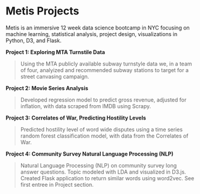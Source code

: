 # Metis Projects

Metis is an immersive 12 week data science bootcamp in NYC focusing on machine learning,  statistical analysis, project design,
visualizations in Python, D3, and Flask.  

**Project 1: Exploring MTA Turnstile Data**
>Using the MTA publicly available subway turnstyle data we, in a team of four, analyized and recommended subway stations to target for a street canvasing campaign.

**Project 2: Movie Series Analysis**
>Developed regression model to predict gross revenue, adjusted for inflation, with data scraped from IMDB using Scrapy. 

**Project 3: Correlates of War, Predicting Hostility Levels**
>Predicted hostility level of word wide disputes using a time series random forest classification model, with data from the Correlates of War.

**Project 4: Community Survey Natural Language Processing (NLP)**
>Natural Language Processing (NLP) on community survey long answer questions. Topic modeled with LDA and visualized in D3.js. Created Flask application to return similar words using word2vec. See first entree in Project section.
